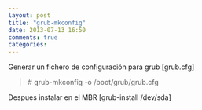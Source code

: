 ```yaml
---
layout: post
title: "grub-mkconfig"
date: 2013-07-13 16:50
comments: true
categories: 
---
```

Generar un fichero de configuración para grub [grub.cfg]

>\# grub-mkconfig -o /boot/grub/grub.cfg

Despues instalar en el MBR [grub-install /dev/sda]

